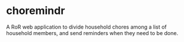 choremindr
===========

A RoR web application to divide household chores among a list of household members, and send reminders when they need to be done.
